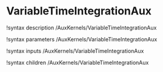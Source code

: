 <!-- MOOSE Documentation Stub: Remove this when content is added. -->

# VariableTimeIntegrationAux
!syntax description /AuxKernels/VariableTimeIntegrationAux

!syntax parameters /AuxKernels/VariableTimeIntegrationAux

!syntax inputs /AuxKernels/VariableTimeIntegrationAux

!syntax children /AuxKernels/VariableTimeIntegrationAux
